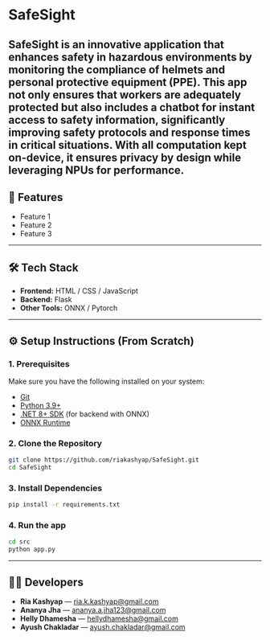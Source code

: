 # SafeSight

SafeSight is an innovative application that enhances safety in hazardous environments by monitoring the compliance of helmets and personal protective equipment (PPE). This app not only ensures that workers are adequately protected but also includes a chatbot for instant access to safety information, significantly improving safety protocols and response times in critical situations. With all computation kept on-device, it ensures privacy by design while leveraging NPUs for performance.
---

## 🚀 Features
- Feature 1
- Feature 2
- Feature 3

---

## 🛠️ Tech Stack
- **Frontend:** HTML / CSS / JavaScript
- **Backend:** Flask
- **Other Tools:** ONNX / Pytorch 

---

## ⚙️ Setup Instructions (From Scratch)

### 1. Prerequisites
Make sure you have the following installed on your system:
- [Git](https://git-scm.com/)  
- [Python 3.9+](https://www.python.org/)
- [.NET 8+ SDK](https://dotnet.microsoft.com/download) (for backend with ONNX)  
- [ONNX Runtime](https://onnxruntime.ai/)  


### 2. Clone the Repository
```bash
git clone https://github.com/riakashyap/SafeSight.git
cd SafeSight
```
### 3. Install Dependencies
```bash
pip install -r requirements.txt
```

### 4. Run the app
```bash
cd src
python app.py
```
---
## 👨‍💻 Developers

- **Ria Kashyap** — [ria.k.kashyap@gmail.com](mailto:ria.k.kashyap@gmail.com)  
- **Ananya Jha** — [ananya.a.jha123@gmail.com](mailto:ananya.a.jha123@gmail.com)  
- **Helly Dhamesha** — [hellydhamesha@gmail.com](mailto:hellydhamesha@gmail.com)
- **Ayush Chakladar** — [ayush.chakladar@gmail.com](mailto:ayush.chakladar@gmail.com)  

